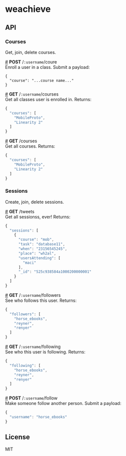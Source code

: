 # weachieve

## API

### Courses
Get, join, delete courses.

&#x20;<a href="#api-POST-username-course" name="api-POST-username-course">#</a> <b>POST</b> /`:username`/coure  
Enroll a user in a class. Submit a payload:

```
{
  "course": "...course name..."
}
```

&#x20;<a href="#api-GET-username-courses" name="api-GET-username-courses">#</a> <b>GET</b> /`:username`/courses  
Get all classes user is enrolled in. Returns:

```js
{
  "courses": [
    "MobileProto",
    "Linearity 2"
  ]
}
```

&#x20;<a href="#api-GET-courses" name="api-GET-courses">#</a> <b>GET</b> /courses  
Get all courses. Returns:

```js
{
  "courses": [
    "MobileProto",
    "Linearity 2"
  ]
}
```

### Sessions
Create, join, delete sessions.

&#x20;<a href="#api-GET-tweets" name="api-GET-tweets">#</a> <b>GET</b> /tweets  
Get all sessionss, ever! Returns: 

```js
{
  "sessions": [
    {
      "course": "mob",
      "task": "database11",
      "when": "23156545245",
      "place": "wh2al",
      "usersAttending": [
        "maci"
      ],
      "_id": "525c938584a1000200000001"
    }
  ]
}
```

&#x20;<a href="#api-GET-username-followers" name="api-GET-username-followers">#</a> <b>GET</b> /`:username`/followers  
See who follows this user. Returns:

```js
{
  "followers": [
    "horse_ebooks",
    "reyner",
    "renyer"
  ]
}
```

&#x20;<a href="#api-GET-username-following" name="api-GET-username-following">#</a> <b>GET</b> /`:username`/following  
See who this user is following. Returns:

```js
{
  "following": [
    "horse_ebooks",
    "reyner",
    "renyer"
  ]
}
```

&#x20;<a href="#api-POST-username-follow" name="api-POST-username-follow">#</a> <b>POST</b> /`:username`/follow  
Make someone follow another person. Submit a payload:

```js
{
  "username": "horse_ebooks"
}
```


## License

MIT
